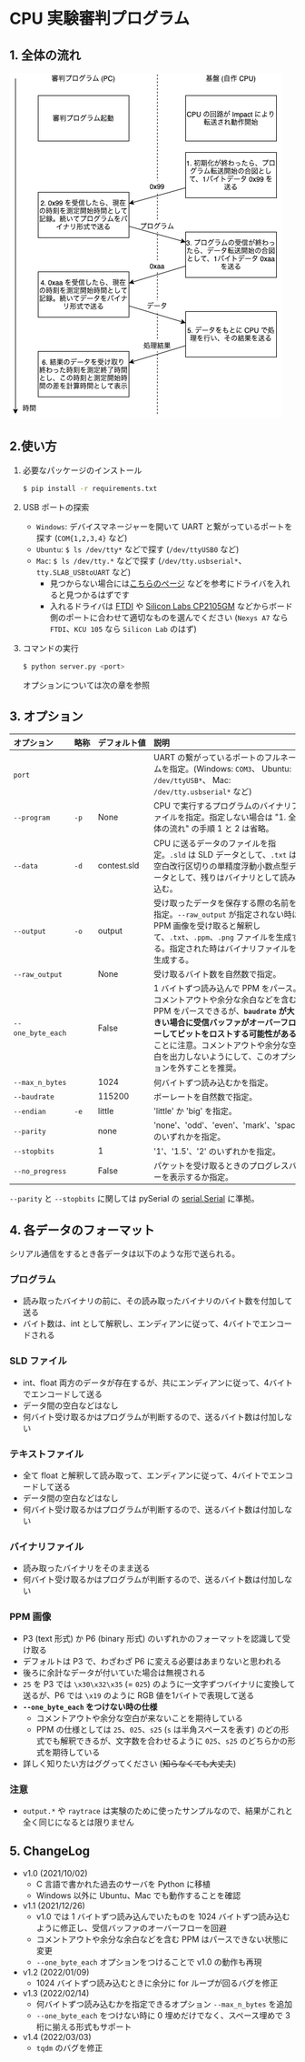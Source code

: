 # CPU 実験審判プログラム

## 1. 全体の流れ

![フロー](flow.drawio.png)

## 2.使い方

1. 必要なパッケージのインストール

    ```bash
    $ pip install -r requirements.txt
    ```

2. USB ポートの探索

    - `Windows`: デバイスマネージャーを開いて UART と繋がっているポートを探す (`COM{1,2,3,4}` など)
    - `Ubuntu`: `$ ls /dev/tty*` などで探す (`/dev/ttyUSB0` など)
    - `Mac`: `$ ls /dev/tty.*` などで探す (`/dev/tty.usbserial*`、`tty.SLAB_USBtoUART` など)
        - 見つからない場合には[こちらのページ](http://blueeyes.sakura.ne.jp/2021/06/17/4045/) などを参考にドライバを入れると見つかるはずです
        - 入れるドライバは [FTDI](https://ftdichip.com/drivers/vcp-drivers/) や [Silicon Labs CP2105GM](https://jp.silabs.com/developers/usb-to-uart-bridge-vcp-drivers) などからボード側のポートに合わせて適切なものを選んでください (`Nexys A7` なら `FTDI`、`KCU 105` なら `Silicon Lab` のはず)

3. コマンドの実行

    ```bash
    $ python server.py <port>
    ```

    オプションについては次の章を参照

## 3. オプション

| オプション          | <nobr>略称</nobr> | <nobr>デフォルト値</nobr>  | 説明 |
| :-----------------| :--- | :---------- | :--- |
| `port`            |      |             | UART の繋がっているポートのフルネームを指定。(Windows: `COM3`、 Ubuntu: `/dev/ttyUSB*`、 Mac: `/dev/tty.usbserial*` など) |
| `--program`       | `-p` | None        | CPU で実行するプログラムのバイナリファイルを指定。指定しない場合は "1. 全体の流れ" の手順 1 と 2 は省略。 |
| `--data`          | `-d` | contest.sld | CPU に送るデータのファイルを指定。`.sld` は SLD データとして、`.txt` は空白改行区切りの単精度浮動小数点型データとして、残りはバイナリとして読み込む。 |
| `--output`        | `-o` | output      | 受け取ったデータを保存する際の名前を指定。`--raw_output` が指定されない時は PPM 画像を受け取ると解釈して、`.txt`、`.ppm`、`.png` ファイルを生成する。指定された時はバイナリファイルを生成する。 |
| `--raw_output`    |      | None        | 受け取るバイト数を自然数で指定。 |
| <nobr>`--one_byte_each`</nobr> |  | False | 1 バイトずつ読み込んで PPM をパース。コメントアウトや余分な余白などを含む PPM をパースできるが、**`baudrate` が大きい場合に受信バッファがオーバーフローしてビットをロストする可能性がある**ことに注意。コメントアウトや余分な空白を出力しないようにして、このオプションを外すことを推奨。 |
| `--max_n_bytes`   |      | 1024        | 何バイトずつ読み込むかを指定。 |
| `--baudrate`      |      | 115200      | ボーレートを自然数で指定。 |
| `--endian`        | `-e` | little      | 'little' か 'big' を指定。 |
| `--parity`        |      | none        | 'none'、'odd'、'even'、'mark'、'space' のいずれかを指定。 |
| `--stopbits`      |      | 1           | '1'、'1.5'、'2' のいずれかを指定。 |
| `--no_progress`   |      | False       | パケットを受け取るときのプログレスバーを表示するか指定。 |

`--parity` と `--stopbits` に関しては pySerial の [serial.Serial](https://pyserial.readthedocs.io/en/latest/pyserial_api.html) に準拠。


## 4. 各データのフォーマット

シリアル通信をするとき各データは以下のような形で送られる。

### プログラム

- 読み取ったバイナリの前に、その読み取ったバイナリのバイト数を付加して送る
- バイト数は、int として解釈し、エンディアンに従って、4バイトでエンコードされる

### SLD ファイル

- int、float 両方のデータが存在するが、共にエンディアンに従って、4バイトでエンコードして送る
- データ間の空白などはなし
- 何バイト受け取るかはプログラムが判断するので、送るバイト数は付加しない

### テキストファイル

- 全て float と解釈して読み取って、エンディアンに従って、4バイトでエンコードして送る
- データ間の空白などはなし
- 何バイト受け取るかはプログラムが判断するので、送るバイト数は付加しない

### バイナリファイル

- 読み取ったバイナリをそのまま送る
- 何バイト受け取るかはプログラムが判断するので、送るバイト数は付加しない

### PPM 画像

- P3 (text 形式) か P6 (binary 形式) のいずれかのフォーマットを認識して受け取る
- デフォルトは P3 で、わざわざ P6 に変える必要はあまりないと思われる
- 後ろに余計なデータが付いていた場合は無視される
- `25` を P3 では `\x30\x32\x35` (= `025`) のように一文字ずつバイナリに変換して送るが、P6 では `\x19` のように RGB 値を1バイトで表現して送る
- **`--one_byte_each` をつけない時の仕様**
    - コメントアウトや余分な空白が来ないことを期待している
    - PPM の仕様としては `25`、`025`、`s25` (`s` は半角スペースを表す) のどの形式でも解釈できるが、文字数を合わせるように `025`、`s25` のどちらかの形式を期待している
- 詳しく知りたい方はググってください (~~知らなくても大丈夫~~)

### 注意

- `output.*` や `raytrace` は実験のために使ったサンプルなので、結果がこれと全く同じになるとは限りません

## 5. ChangeLog

- v1.0 (2021/10/02)
    - C 言語で書かれた過去のサーバを Python に移植
    - Windows 以外に Ubuntu、Mac でも動作することを確認
- v1.1 (2021/12/26)
    - v1.0 では 1 バイトずつ読み込んでいたものを 1024 バイトずつ読み込むように修正し、受信バッファのオーバーフローを回避
    - コメントアウトや余分な余白などを含む PPM はパースできない状態に変更
    - `--one_byte_each` オプションをつけることで v1.0 の動作も再現
- v1.2 (2022/01/09)
    - 1024 バイトずつ読み込むときに余分に for ループが回るバグを修正
- v1.3 (2022/02/14)
    - 何バイトずつ読み込むかを指定できるオプション `--max_n_bytes` を追加
    - `--one_byte_each` をつけない時に 0 埋めだけでなく、スペース埋めで 3 桁に揃える形式もサポート
- v1.4 (2022/03/03)
    - `tqdm` のバグを修正
